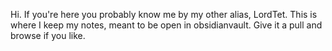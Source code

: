 Hi. If you're here you probably know me by my other alias, LordTet. This is where I keep my notes, meant to be open in obsidianvault. Give it a pull and browse if you like.
